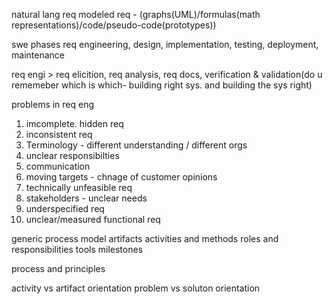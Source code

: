 natural lang req
modeled req - (graphs(UML)/formulas(math representations)/code/pseudo-code(prototypes))

swe phases
req engineering, design, implementation, testing, deployment, maintenance

req engi > req elicition, req analysis, req docs, verification & validation(do u rememeber which is which- building right sys. and building the sys right)

problems in req eng

1. imcomplete. hidden req
2. inconsistent req
3. Terminology - different understanding / different orgs
4. unclear responsibilties
5. communication
6. moving targets - chnage of customer opinions
7. technically unfeasible req
8. stakeholders - unclear needs
9. underspecified req
10. unclear/measured functional req

generic process model
artifacts
activities and methods
roles and responsibilities
tools
milestones

process and principles

activity vs artifact orientation
problem vs soluton orientation
